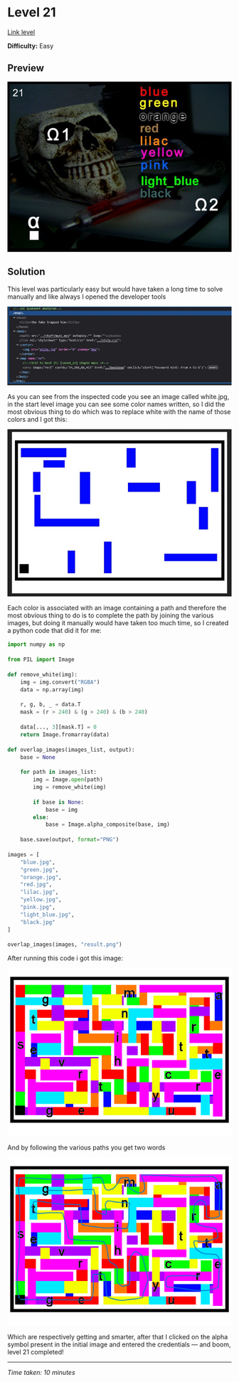 # Level 21

[Link level](https://www.deathball.net/notpron/twentyone/again.htm)

**Difficulty:** Easy

## Preview
![Level 21](../images/level21.jpg)

## Solution
This level was particularly easy but would have taken a long time to solve manually and like always I opened the developer tools

![Level 21 inspected](../images/level21_inspected.jpg)

As you can see from the inspected code you see an image called white.jpg, in the start level image you can see some color names written, so I did the most obvious thing to do which was to replace white with the name of those colors and I got this:

![Level 21 blue](../images/level21_blue.jpg)

Each color is associated with an image containing a path and therefore the most obvious thing to do is to complete the path by joining the various images, but doing it manually would have taken too much time, so I created a python code that did it for me:

```python
import numpy as np

from PIL import Image

def remove_white(img):
    img = img.convert("RGBA")
    data = np.array(img)

    r, g, b, _ = data.T
    mask = (r > 240) & (g > 240) & (b > 240)

    data[..., 3][mask.T] = 0
    return Image.fromarray(data)

def overlap_images(images_list, output):
    base = None

    for path in images_list:
        img = Image.open(path)
        img = remove_white(img)

        if base is None:
            base = img
        else:
            base = Image.alpha_composite(base, img)

    base.save(output, format="PNG")

images = [
    "blue.jpg",
    "green.jpg",
    "orange.jpg",
    "red.jpg",
    "lilac.jpg",
    "yellow.jpg",
    "pink.jpg",
    "light_blue.jpg",
    "black.jpg"    
]

overlap_images(images, "result.png")
```

After running this code i got this image:

![Level 21 result](../images/level21_result.png)

And by following the various paths you get two words

![Level 21 result solved](../images/level21_result_solved.png)

Which are respectively getting and smarter, after that I clicked on the alpha symbol present in the initial image and entered the credentials — and boom, level 21 completed!

---


_Time taken: 10 minutes_
